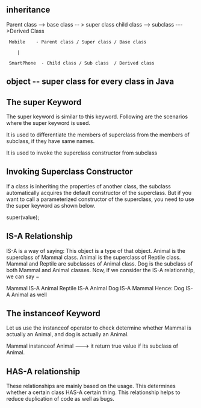 ## inheritance

Parent class --> base class -- > super class
child class --> subclass --- >Derived Class


     Mobile    - Parent class / Super class / Base class
        
        |

     SmartPhone  - Child class / Sub class  / Derived class 

## object -- super class for every class in Java

## The super Keyword

The super keyword is similar to this keyword. Following are the scenarios where the super keyword is used.

It is used to differentiate the members of superclass from the members of subclass, if they have same names.

It is used to invoke the superclass constructor from subclass

## Invoking Superclass Constructor

If a class is inheriting the properties of another class, the subclass automatically acquires the default constructor 
of the superclass. But if you want to call a parameterized constructor of the superclass, you need to use the 
super keyword as shown below.

super(value);

## IS-A Relationship

IS-A is a way of saying: This object is a type of that object.
Animal is the superclass of Mammal class.
Animal is the superclass of Reptile class.
Mammal and Reptile are subclasses of Animal class.
Dog is the subclass of both Mammal and Animal classes.
Now, if we consider the IS-A relationship, we can say −

Mammal IS-A Animal
Reptile IS-A Animal
Dog IS-A Mammal
Hence: Dog IS-A Animal as well

## The instanceof Keyword

Let us use the instanceof operator to check determine whether Mammal is actually an Animal, 
and dog is actually an Animal.

Mammal instanceof Animal ---> it return true value if its subclass of Animal.

## HAS-A relationship

These relationships are mainly based on the usage. This determines whether a certain class HAS-A certain thing. 
This relationship helps to reduce duplication of code as well as bugs.